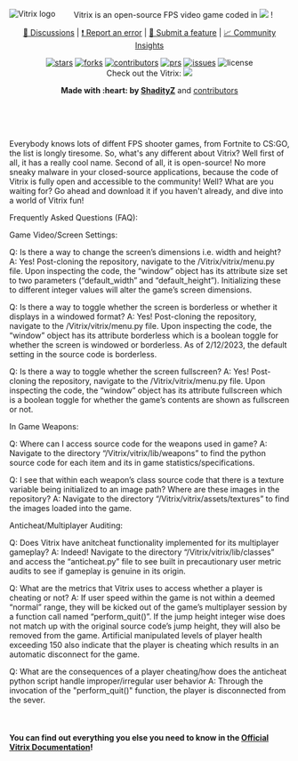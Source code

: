 <p align="center">
    <a href="https://github.com/ShadityZ/Vitrix">
        <img src="https://github.com/ShadityZ/Vitrix/raw/master/logo.png" alt="Vitrix logo" align="left">
    </a>
</p>
<p align="center">Vitrix is an open-source FPS video game coded in <a href="https://www.python.org/"><img src="https://img.shields.io/badge/python-3670A0?style=for-the-badge&logo=python&logoColor=ffdd54"></a> !
<p align="center">
  <a href="https://github.com/ShadityZ/Vitrix/discussions">
    📣 Discussions</a>
  |
  <a href="https://github.com/ShadityZ/Vitrix/issues/new">
    ❗ Report an error</a>
  |
  <a href="https://github.com/ShadityZ/Vitrix/pulls/new">
    🎁 Submit a feature</a>
  |
  <a href="https://github.com/ShadityZ/Vitrix/graphs/community">
    📈 Community Insights</a>

<p align="center">
    <a href="https://github.com/ShadityZ/Vitrix/stargazers"><img src="https://img.shields.io/github/stars/ShadityZ/Vitrix" alt="stars"></a>
    <a href="https://github.com/ShadityZ/Vitrix/network/members"><img src="https://img.shields.io/github/forks/ShadityZ/Vitrix" alt="forks"></a>
    <a href="https://github.com/ShadityZ/Vitrix/graphs/contributors"><img src="https://img.shields.io/github/contributors/ShadityZ/Vitrix" alt="contributors"></a>
    <a href="https://github.com/ShadityZ/Vitrix/pulls"><img src="https://img.shields.io/github/issues-pr/ShadityZ/Vitrix" alt="prs"></a>
    <a href="https://github.com/ShadityZ/Vitrix/issues"><img src="https://img.shields.io/github/issues/ShadityZ/Vitrix" alt="issues"></a>
    <img src="https://img.shields.io/github/license/ShadityZ/Vitrix" alt="license">
    <br> Check out the Vitrix:   <a href="https://discord.gg/Vpmwn7HEPp"><img src="https://img.shields.io/badge/Discord-%237289DA.svg?style=for-the-badge&logo=discord&logoColor=white"></a>

<p align="center"><strong>Made with :heart: by <a href="https://github.com/ShadityZ">ShadityZ</a></strong> and <a href="https://github.com/ShadityZ/Vitrix/graphs/contributors">contributors</a>


<br><br>


    
<br>
Everybody knows lots of diffent FPS shooter games, from Fortnite to CS:GO, the list is longly tiresome. So, what's any different about Vitrix? Well first of all, it has a really cool name. Second of all, it is open-source! No more sneaky malware in your closed-source applications, because the code of Vitrix is fully open and accessible to the community! Well? What are you waiting for? Go ahead and download it if you haven't already, and dive into a world of Vitrix fun!

Frequently Asked Questions (FAQ): 

Game Video/Screen Settings: 

Q: Is there a way to change the screen’s dimensions i.e. width and height? 
	A: Yes! Post-cloning the repository, navigate to the /Vitrix/vitrix/menu.py file. Upon inspecting the code, the “window” object has its attribute size set to two parameters (“default_width” and “default_height”). Initializing these to different integer values will alter the game’s screen dimensions.

Q: Is there a way to toggle whether the screen is borderless or whether it displays in a windowed format? 
	A: Yes! Post-cloning the repository, navigate to the /Vitrix/vitrix/menu.py file. Upon inspecting the code, the “window” object has its attribute borderless which is a boolean toggle for whether the screen is windowed or borderless. As of 2/12/2023, the default setting in the source code is borderless.

Q: Is there a way to toggle whether the screen fullscreen?
	A: Yes! Post-cloning the repository, navigate to the /Vitrix/vitrix/menu.py file. Upon inspecting the code, the “window” object has its attribute fullscreen which is a boolean toggle for whether the game’s contents are shown as fullscreen or not. 

In Game Weapons: 

Q: Where can I access source code for the weapons used in game?
A: Navigate to the directory “/Vitrix/vitrix/lib/weapons” to find the python source code for each item and its in game statistics/specifications. 

Q: I see that within each weapon’s class source code that there is a texture variable being initialized to an image path? Where are these images in the repository?
A: Navigate to the directory “/Vitrix/vitrix/assets/textures” to find the images loaded into the game.

Anticheat/Multiplayer Auditing: 

Q: Does Vitrix have anitcheat functionality implemented for its multiplayer gameplay?
A: Indeed! Navigate to the directory “/Vitrix/vitrix/lib/classes” and access the “anticheat.py” file to see built in precautionary user metric audits to see if gameplay is genuine in its origin.

Q: What are the metrics that Vitrix uses to access whether a player is cheating or not? 
A: If user speed within the game is not within a deemed “normal” range, they will be kicked out of the game’s multiplayer session by a function call named “perform_quit()”. If the jump height integer wise does not match up with the original source code’s jump height, they will also be removed from the game. Artificial manipulated levels of player health exceeding 150 also indicate that the player is cheating which results in an automatic disconnect for the game. 

Q: What are the consequences of a player cheating/how does the anticheat python script handle improper/irregular user behavior
A: Through the invocation of the "perform_quit()" function, the player is disconnected from the sever.

<br>
<h4>You can find out everything you else you need to know in the <a href="https://github.com/ShadityZ/Vitrix/blob/docs-development/docs/mainpage.md">Official Vitrix Documentation</a>!</h4>
